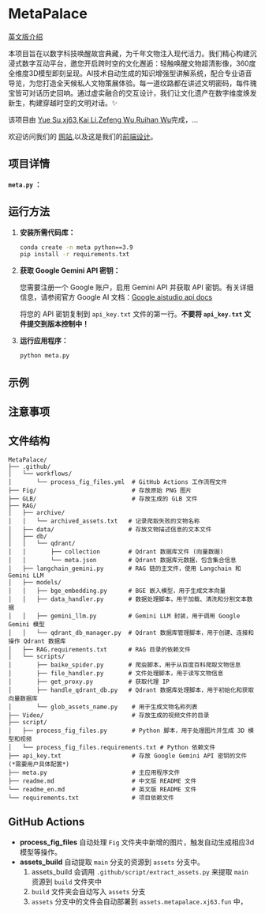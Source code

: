 # MetaPalace
[英文版介绍](readme_en.md)

本项目旨在以数字科技唤醒故宫典藏，为千年文物注入现代活力。我们精心构建沉浸式数字互动平台，邀您开启跨时空的文化邂逅：轻触唤醒文物超清影像，360度全维度3D模型即刻呈现。AI技术自动生成的知识增强型讲解系统，配合专业语音导览，为您打造全天候私人文物策展体验。每一道纹路都在讲述文明密码，每件瑰宝皆可对话历史回响。通过虚实融合的交互设计，我们让文化遗产在数字维度焕发新生，构建穿越时空的文明对话。✨

该项目由 [Yue Su](https://selen-suyue.github.io),[xj63](https://github.com/xj63),[Kai Li](https://github.com/wink-snow),[Zefeng Wu](https://github.com/windansnowman),[Ruihan Wu](https://github.com/cool-chicken)完成，...

欢迎访问我们的 [网站](https://metapalace.xj63.fun),以及这是我们的[前端设计](https://github.com/xj63/MetaPalaceSite)。

## 项目详情

**`meta.py` ：**

## 运行方法

  1. **安装所需代码库：**

     ```bash
     conda create -n meta python==3.9
     pip install -r requirements.txt 
     ```

  2. **获取 Google Gemini API 密钥：**

     您需要注册一个 Google 账户，启用 Gemini API 并获取 API 密钥。有关详细信息，请参阅官方 Google AI 文档：[Google aistudio api docs](https://aistudio.google.com/apikey)

     将您的 API 密钥复制到 `api_key.txt` 文件的第一行。**不要将 `api_key.txt` 文件提交到版本控制中！**

  4. **运行应用程序：**

     ```bash
     python meta.py
     ```

## 示例

## 注意事项

## 文件结构
```
MetaPalace/
├── .github/
│   └── workflows/
│       └── process_fig_files.yml  # GitHub Actions 工作流程文件
├── Fig/                           # 存放原始 PNG 图片
├── GLB/                           # 存放生成的 GLB 文件
├── RAG/
│   ├── archive/
│   │   └── archived_assets.txt   # 记录爬取失败的文物名称
│   ├── data/                     # 存放文物描述信息的文本文件
│   ├── db/
│   │   └── qdrant/
│   │       ├── collection        # Qdrant 数据库文件 (向量数据)
│   │       └── meta.json         # Qdrant 数据库元数据，包含集合信息
│   ├── langchain_gemini.py       # RAG 链的主文件，使用 Langchain 和 Gemini LLM
│   ├── models/
│   │   ├── bge_embedding.py      # BGE 嵌入模型，用于生成文本向量
│   │   ├── data_handler.py       # 数据处理脚本，用于加载、清洗和分割文本数据
│   │   ├── gemini_llm.py         # Gemini LLM 封装，用于调用 Google Gemini 模型
│   │   └── qdrant_db_manager.py  # Qdrant 数据库管理脚本，用于创建、连接和操作 Qdrant 数据库
│   ├── RAG.requirements.txt      # RAG 目录的依赖文件
│   └── scripts/
│       ├── baike_spider.py       # 爬虫脚本，用于从百度百科爬取文物信息
│       ├── file_handler.py       # 文件处理脚本，用于读写文物信息
│       ├── get_proxy.py          # 获取代理 IP
│       ├── handle_qdrant_db.py   # Qdrant 数据库处理脚本，用于初始化和获取向量数据库
│       └── glob_assets_name.py    # 用于生成文物名称列表
├── Video/                         # 存放生成的视频文件的目录
├── script/
│   ├── process_fig_files.py       # Python 脚本，用于处理图片并生成 3D 模型和视频
│   └── process_fig_files.requirements.txt # Python 依赖文件
├── api_key.txt                    # 存放 Google Gemini API 密钥的文件 (*需要用户具体配置*)
├── meta.py                        # 主应用程序文件
├── readme.md                      # 中文版 README 文件
└── readme_en.md                   # 英文版 README 文件
└── requirements.txt               # 项目依赖文件
```

## GitHub Actions

- **process_fig_files** 自动处理 `Fig` 文件夹中新增的图片，触发自动生成相应3d模型等操作。
- **assets_build** 自动提取 `main` 分支的资源到 `assets` 分支中。
  1. assets_build 会调用 `.github/script/extract_assets.py` 来提取 `main` 资源到 `build` 文件夹中
  2. `build` 文件夹会自动写入 `assets` 分支
  3. `assets` 分支中的文件会自动部署到 `assets.metapalace.xj63.fun` 中，
